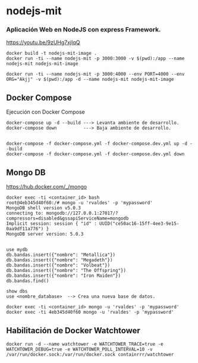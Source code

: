 # nodejs-mit

### Aplicación Web en NodeJS con express Framework.

https://youtu.be/9zUHg7xjIqQ


```
docker build -t nodejs-mit-image .
docker run -ti --name nodejs-mit -p 3000:3000 -v $(pwd):/app --name nodejs-mit nodejs-mit-image
```

```
docker run -ti --name nodejs-mit -p 3000:4000 --env PORT=4000 --env ORG="Akjj" -v $(pwd):/app -d --name nodejs-mit nodejs-mit-image
```

## Docker Compose

Ejecución con Docker Compose 

```
docker-compose up -d --build ---> Levanta ambiente de desarrollo.
docker-compose down          ---> Baja ambiente de desarrollo.


docker-compose -f docker-compose.yml -f docker-compose.dev.yml up -d --build
docker-compose -f docker-compose.yml -f docker-compose.dev.yml down 
```

## Mongo DB

https://hub.docker.com/_/mongo

```
docker exec -ti <container_id> bash
root@4eb345d40f60:/# mongo -u 'rvaldes' -p 'mypassword'
MongoDB shell version v5.0.3
connecting to: mongodb://127.0.0.1:27017/?compressors=disabled&gssapiServiceName=mongodb
Implicit session: session { "id" : UUID("ce50ac16-15ff-4ee3-9e15-0aa9df11a776") }
MongoDB server version: 5.0.3


use mydb
db.bandas.insert({"nombre": "Metallica"})
db.bandas.insert({"nombre": "Megadeth"})
db.bandas.insert({"nombre": "Volbeat"})
db.bandas.insert({"nombre": "The Offspring"})
db.bandas.insert({"nombre": "Iron Maiden"})
db.bandas.find()

show dbs
use <nombre_database>  --> Crea una nueva base de datos.
```

```
docker exec -ti <container_id> mongo -u 'rvaldes' -p 'mypassword'
docker exec -ti 4eb345d40f60 mongo -u 'rvaldes' -p 'mypassword'
```


## Habilitación de Docker Watchtower

```
docker run -d --name watchtower -e WATCHTOWER_TRACE=true -e WATCHTOWER_DEBUG=true -e WATCHTOWER_POLL_INTERVAL=10 -v /var/run/docker.sock:/var/run/docker.sock containrrr/watchtower 
```

